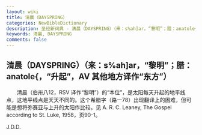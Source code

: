 ```yaml
---
layout: wiki
title: 清晨（DAYSPRING）
categories: NewBibleDictionary
description: 圣经新词典 - 清晨（DAYSPRING）（来：s%ah]ar，“黎明”；腊：anatole{，“升起”，AV 其他地方译作“东方”）
keywords: 清晨, DAYSPRING
comments: false
---
```


## 清晨（DAYSPRING）（来：s%ah]ar，“黎明”；腊：anatole{，“升起”，AV 其他地方译作“东方”）

　　清晨（伯卅八12，RSV 译作“黎明”）的“本位”，是太阳每天升起的地平线点，这地平线点是天天不同的。这个希腊字（路一78）出现翻译上的困难，但可能是想将弥赛亚与上升的太阳作比较。见 A. R. C. Leaney, The Gospel according to St. Luke, 1958，页90-1。

J.D.D.








